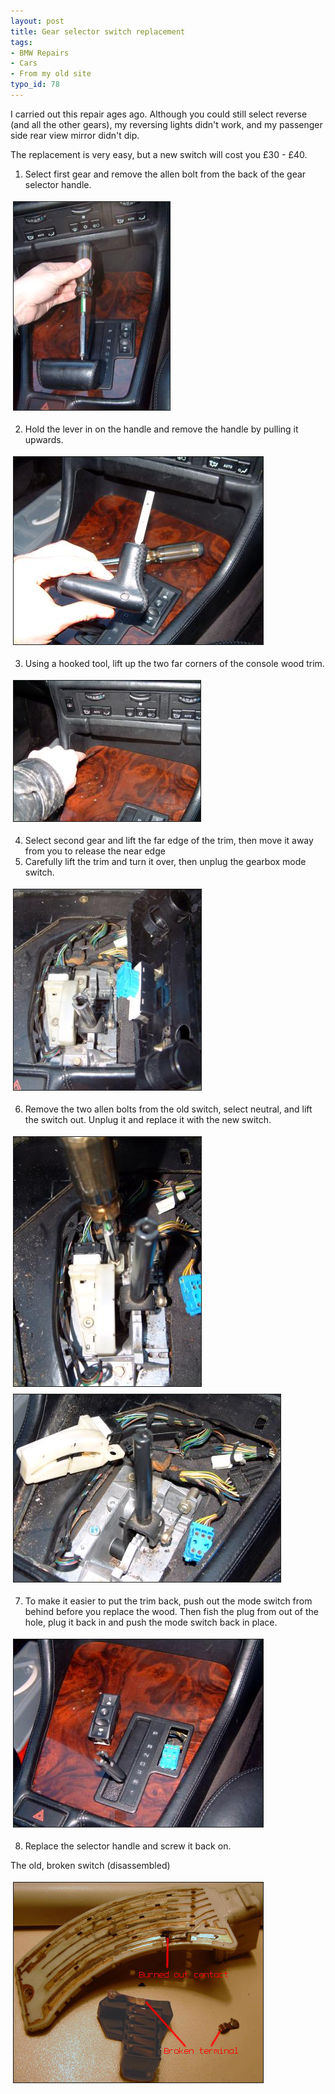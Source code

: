 ```yaml
---
layout: post
title: Gear selector switch replacement
tags:
- BMW Repairs
- Cars
- From my old site
typo_id: 78
---
```

I carried out this repair ages ago.  Although you could still select reverse (and all the other gears), my reversing lights didn't work, and my passenger side rear view mirror didn't dip.
<!-- read more -->

The replacement is very easy, but a new switch will cost you &pound;30 - &pound;40.

1. Select first gear and remove the allen bolt from the back of the gear selector handle.  
<img src="/files/20030120234610480_2.jpg" height="333" width="250" border="1" hspace="4" vspace="4" alt=" Images Articles 20030120234610480 2" />

2. Hold the lever in on the handle and remove the handle by pulling it upwards.  
<img src="/files/20030120234610480_3.jpg" height="300" width="399" border="1" hspace="4" vspace="4" alt=" Images Articles 20030120234610480 3" />

3. Using a hooked tool, lift up the two far corners of the console wood trim.  
<img src="/files/20030120234610480_4.jpg" height="225" width="299" border="1" hspace="4" vspace="4" alt=" Images Articles 20030120234610480 4" />

4. Select second gear and lift the far edge of the trim, then move it away from you to release the near edge
5. Carefully lift the trim and turn it over, then unplug the gearbox mode switch.  
<img src="/files/20030120234610480_5.jpg" height="321" width="300" border="1" hspace="4" vspace="4" alt=" Images Articles 20030120234610480 5" />

6. Remove the two allen bolts from the old switch, select neutral, and lift the switch out. Unplug it and replace it with the new switch.  
<img src="/files/20030120234610480_6.jpg" height="399" width="300" border="1" hspace="4" vspace="4" alt=" Images Articles 20030120234610480 6" />  
<img src="/files/20030120234610480_7.jpg" height="300" width="427" border="1" hspace="4" vspace="4" alt=" Images Articles 20030120234610480 7" />

7. To make it easier to put the trim back, push out the mode switch from behind before you replace the wood. Then fish the plug from out of the hole, plug it back in and push the mode switch back in place.  
<img src="/files/20030120234610480_8.jpg" height="300" width="399" border="1" hspace="4" vspace="4" alt=" Images Articles 20030120234610480 8" />

8. Replace the selector handle and screw it back on.

The old, broken switch (disassembled)

<img src="/files/20030120234610480_1-1.jpg" height="320" width="399" border="1" hspace="4" vspace="4" alt=" Images Articles 20030120234610480 1-1" />

